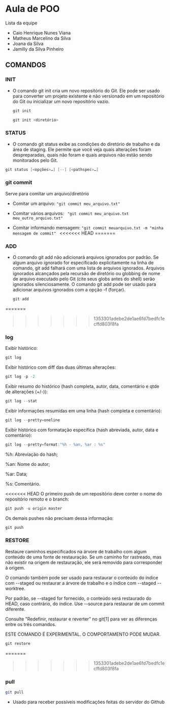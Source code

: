 # Aula de POO 

Lista da equipe

- Caio Henrique Nunes Viana
- Matheus Marcelino da Silva
- Joana da Silva
- Jamilly da Silva Pinheiro

## COMANDOS

### INIT

- O comando git init cria um novo repositório do Git. Ele pode ser usado para converter um projeto existente e não versionado em um repositório do Git ou inicializar um novo repositório vazio.
  ```java
  git init
  ```
  ```java
  git init <diretório>
  ```

### STATUS

- O comando git status exibe as condições do diretório de trabalho e da área de staging. Ele permite que você veja quais alterações foram despreparadas, quais não foram e quais arquivos não estão sendo monitorados pelo Git.

```java
git status [<opções>…​] [--] [<pathspec>…​]
``````

### git commit
Serve para comitar um arquivo/diretório

- Comitar um arquivo: ``` "git commit meu_arquivo.txt" ```

- Comitar vários arquivos: ``` "git commit meu_arquivo.txt meu_outro_arquivo.txt"```
- Comitar informando mensagem: ```"git commit meuarquivo.txt -m "minha mensagem de commit" ```
<<<<<<< HEAD
=======
### ADD
- O comando git add não adicionará arquivos ignorados por padrão. Se algum arquivo ignorado for especificado explicitamente na linha de comando, git add falhará com uma lista de arquivos ignorados. Arquivos ignorados alcançados pela recursão de diretório ou globbing de nome de arquivo executado pelo Git (cite seus globs antes do shell) serão ignorados silenciosamente. O comando git add pode ser usado para adicionar arquivos ignorados com a opção -f (forçar).
  ```java
  git add
  ``````
=======
>>>>>>> 1353301adebe2de1ae6fd7bedfc1ecffd803f8fa
### log 

Exibir histórico:
```java
git log
``````
Exibir histórico com diff das duas últimas alterações:

```java
git log -p -2
``````
Exibir resumo do histórico (hash completa, autor, data, comentário e qtde de alterações (+/-)):

```java
git log --stat
``````

Exibir informações resumidas em uma linha (hash completa e comentário):

```java
git log --pretty=oneline
``````

Exibir histórico com formatação específica (hash abreviada, autor, data e comentário):

```java
git log --pretty=format:"%h - %an, %ar : %s"
``````
%h: Abreviação do hash;

%an: Nome do autor;

%ar: Data;

%s: Comentário.


<<<<<<< HEAD
O primeiro push de um repositório deve conter o nome do repositório remoto e o branch:
```java
git push -u origin master
``````
Os demais pushes não precisam dessa informação:
```java
git push
``````
### RESTORE

Restaure caminhos especificados na árvore de trabalho com algum conteúdo de uma fonte de restauração. Se um caminho for rastreado, mas não existir na origem de restauração, ele será removido para corresponder à origem.

O comando também pode ser usado para restaurar o conteúdo do índice com --staged ou restaurar a árvore de trabalho e o índice com --staged --worktree.

Por padrão, se --staged for fornecido, o conteúdo será restaurado do HEAD, caso contrário, do índice. Use --source para restaurar de um commit diferente.

Consulte "Redefinir, restaurar e reverter" no git[1] para ver as diferenças entre os três comandos.

ESTE COMANDO É EXPERIMENTAL. O COMPORTAMENTO PODE MUDAR.
```java
git restore 
``````
=======
>>>>>>> 1353301adebe2de1ae6fd7bedfc1ecffd803f8fa

### pull

```bash
git pull
```
- Usado para receber possíveis modificações feitas do servidor do Github